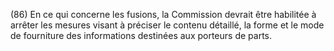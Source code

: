 (86) En ce qui concerne les fusions, la Commission devrait être habilitée à arrêter les mesures visant à préciser le contenu détaillé, la forme et le mode de fourniture des informations destinées aux porteurs de parts.